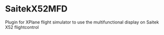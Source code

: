SaitekX52MFD
============

Plugin for XPlane flight simulator to use the multifunctional display on Saitek X52 flightcontrol